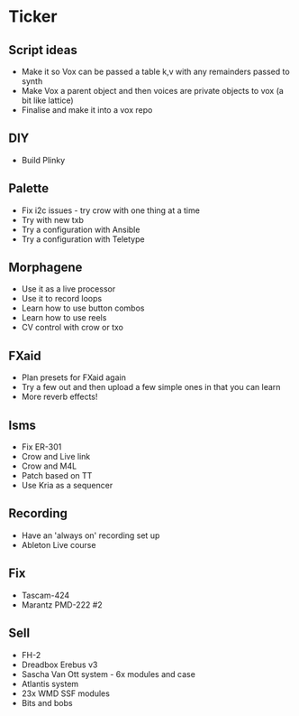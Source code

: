 # Ticker

## Script ideas
- Make it so Vox can be passed a table k,v with any remainders passed to synth
- Make Vox a parent object and then voices are private objects to vox (a bit like lattice)
- Finalise and make it into a vox repo

## DIY
- Build Plinky

## Palette
- Fix i2c issues - try crow with one thing at a time
- Try with new txb
- Try a configuration with Ansible
- Try a configuration with Teletype

## Morphagene
- Use it as a live processor
- Use it to record loops
- Learn how to use button combos
- Learn how to use reels
- CV control with crow or txo

## FXaid
- Plan presets for FXaid again 
- Try a few out and then upload a few simple ones in that you can learn 
- More reverb effects! 

## Isms
- Fix ER-301
- Crow and Live link
- Crow and M4L
- Patch based on TT
- Use Kria as a sequencer

## Recording
- Have an 'always on' recording set up
- Ableton Live course

## Fix
- Tascam-424
- Marantz PMD-222 #2

## Sell
- FH-2
- Dreadbox Erebus v3
- Sascha Van Ott system - 6x modules and case
- Atlantis system
- 23x WMD SSF modules
- Bits and bobs
